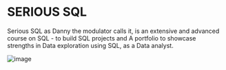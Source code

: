 # SERIOUS SQL
Serious SQL as Danny the modulator calls it, is an extensive and advanced course on SQL - to build SQL projects and A portfolio to showcase strengths in Data exploration using SQL,
as a Data analyst.


![image](https://user-images.githubusercontent.com/25104443/212468233-afcfa11a-55a7-4d59-b881-9e8fa787007a.png)
